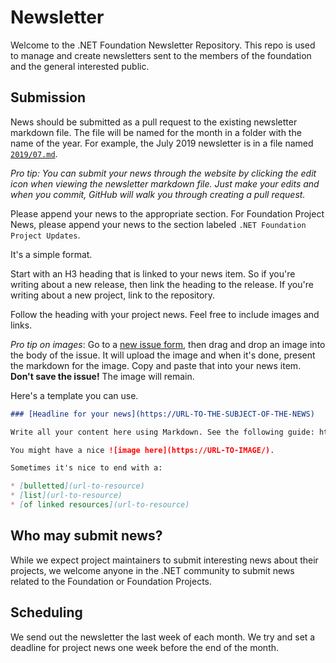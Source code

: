 # Newsletter

Welcome to the .NET Foundation Newsletter Repository. This repo is used to manage and create newsletters sent to the members of the foundation and the general interested public.

## Submission

News should be submitted as a pull request to the existing newsletter markdown file. The file will be named for the month in a folder with the name of the year. For example, the July 2019 newsletter is in a file named [`2019/07.md`](blob/master/2019/07.md).

_Pro tip: You can submit your news through the website by clicking the edit icon when viewing the newsletter markdown file. Just make your edits and when you commit, GitHub will walk you through creating a pull request._

Please append your news to the appropriate section. For Foundation Project News, please append your news to the section labeled `.NET Foundation Project Updates`.

It's a simple format.

Start with an H3 heading that is linked to your news item. So if you're writing about a new release, then link the heading to the release. If you're writing about a new project, link to the repository.

Follow the heading with your project news. Feel free to include images and links.

_Pro tip on images_: Go to a [new issue form](https://github.com/dotnet-foundation/newsletter/issues/new), then drag and drop an image into the body of the issue. It will upload the image and when it's done, present the markdown for the image. Copy and paste that into your news item. __Don't save the issue!__ The image will remain.

Here's a template you can use.

```md
### [Headline for your news](https://URL-TO-THE-SUBJECT-OF-THE-NEWS)

Write all your content here using Markdown. See the following guide: https://help.github.com/en/articles/basic-writing-and-formatting-syntax

You might have a nice ![image here](https://URL-TO-IMAGE/).

Sometimes it's nice to end with a:

* [bulletted](url-to-resource)
* [list](url-to-resource)
* [of linked resources](url-to-resource)
```

## Who may submit news?

While we expect project maintainers to submit interesting news about their projects, we welcome anyone in the .NET community to submit news related to the Foundation or Foundation Projects.

## Scheduling

We send out the newsletter the last week of each month. We try and set a deadline for project news one week before the end of the month.
